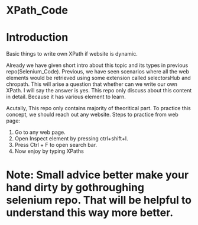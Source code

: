 # XPath_Code

# Introduction

Basic things to write own XPath if website is dynamic.

Already we have given short intro about this topic and its types in previous repo(Selenium_Code). Previous, we have seen scenarios where all the web elements would be retrieved using some extension called selectorsHub and chropath. This will arise a question that whether can we write our own XPath. I will say the answer is yes. This repo only discuss about this content in detail. Because it has various element to learn. 

Acutally, This repo only contains majority of theoritical part. To practice this concept, we should reach out any website.
Steps to practice from web page:
1. Go to any web page.
2. Open Inspect element by pressing ctrl+shift+I.
3. Press Ctrl + F to open search bar.
4. Now enjoy by typing XPaths  


# Note: Small advice better make your hand dirty by gothroughing selenium repo. That will be helpful to understand this way more better.
